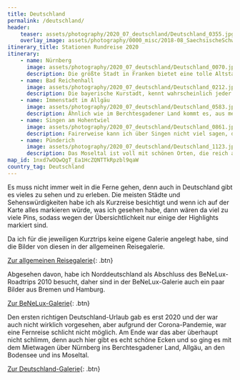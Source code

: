 ```yaml
---
title: Deutschland
permalink: /deutschland/
header:
    teaser: assets/photography/2020_07_deutschland/Deutschland_0355.jpg
    overlay_image: assets/photography/0000_misc/2018-08_SaechsischeSchweiz_069.jpg
itinerary_title: Stationen Rundreise 2020
itinerary:
    - name: Nürnberg
      image: assets/photography/2020_07_deutschland/Deutschland_0070.jpg
      description: Die größte Stadt in Franken bietet eine tolle Altstadt mit vielen sehenswerten Kirchen, einem schönen Handwerkerhof und einer beeindruckenden Burg, die hoch oben über der Stadt thront. Insgesamt muss ich aber sagen, dass mir kleinere Städte im Umkreis, wie Bamberg oder Rothenburg ob der Tauber, besser gefallen haben. Einen Besuch ist Nürnberg aber auf jeden Fall wert.
    - name: Bad Reichenhall
      image: assets/photography/2020_07_deutschland/Deutschland_0212.jpg
      description: Die bayerische Kurstadt, kennt wahrscheinlich jeder von einer Salzmarke, weswegen es im Umkreis auch etliches rund um die Salzgewinnung zu besichtigen gibt. Aus meiner Sicht ist jedoch das wirkliche Highlight die umliegende Natur im Berchtesgadener Land, wie dem Königssee, dem Ramsauer Malerweg oder der Almbachklamm, die man von dort aus relativ leicht erreicht.
    - name: Immenstadt im Allgäu
      image: assets/photography/2020_07_deutschland/Deutschland_0583.jpg
      description: Ähnlich wie im Berchtesgadener Land kommt es, aus meiner Sicht, auf den Ort im Allgäu nicht unbedingt an, denn so ziemlich jeder Ort hat etwas schönes und bietet eine gute Ausgangslage die Natur zu entdecken. Immenstadt war definitiv eine gute Wahl für ein paar ruhige Tage mit leckerem Essen und gutem Bier ;)
    - name: Singen am Hohentwiel
      image: assets/photography/2020_07_deutschland/Deutschland_0861.jpg
      description: Fairerweise kann ich über Singen nicht viel sagen, denn die Station hatten wir nur gewählt, weil die anderen verfügbaren Hotels am Bodensee zu teuer, ausgebucht oder uns nicht zugesagt hatten. Wirklich viel Zeit haben wir daher dort nicht verbracht und würde ich im Nachhinein für einen Bodensee-Trip nicht unbedingt empfehlen.
    - name: Pünderich
      image: assets/photography/2020_07_deutschland/Deutschland_1123.jpg
      description: Das Moseltal ist voll mit schönen Orten, die reich an Fachwerkhäusern, Campingplätzen und Winzereien sind. Einer davon ist Pünderich und wir haben die Zeit dort sehr genossen. Viele Sehenswürdigkeiten ließen sich von hier aus leicht erreichen und innerhalb von wenigen Minuten war man umgeben von Weinreben.
map_id: 1nxd7wOQwQgT_Ea1HcZQNTTkRpzbl9qaW
country_tag: Deutschland
---
```


Es muss nicht immer weit in die Ferne gehen, denn auch in Deutschland gibt es vieles zu sehen und zu erleben.
Die meisten Städte und Sehenswürdigkeiten habe ich als Kurzreise besichtigt und wenn ich auf der Karte 
alles markieren würde, was ich gesehen habe, dann wären da viel zu viele Pins, 
sodass wegen der Übersichtlichkeit nur einige der Highlights markiert sind.

Da ich für die jeweiligen Kurztrips keine eigene Galerie angelegt habe, sind die Bilder von diesen in der allgemeinen Reisegalerie.  

[Zur allgemeinen Reisegalerie](/photography/here-there-and-everywhere/){: .btn}

Abgesehen davon, habe ich Norddeutschland als Abschluss des BeNeLux-Roadtrips 2010 besucht, 
daher sind in der BeNeLux-Galerie auch ein paar Bilder aus Bremen und Hamburg.

[Zur BeNeLux-Galerie](/photography/benelux-2010/){: .btn}

Den ersten richtigen Deutschland-Urlaub gab es erst 2020 und der war auch nicht wirklich vorgesehen, 
aber aufgrund der Corona-Pandemie, war eine Fernreise schlicht nicht möglich. 
Am Ende war das aber überhaupt nicht schlimm, denn auch hier gibt es echt schöne Ecken und so ging es mit dem Mietwagen über Nürnberg 
ins Berchtesgadener Land, Allgäu, an den Bodensee und ins Moseltal.

[Zur Deutschland-Galerie](/photography/deutschland-2020/){: .btn}
